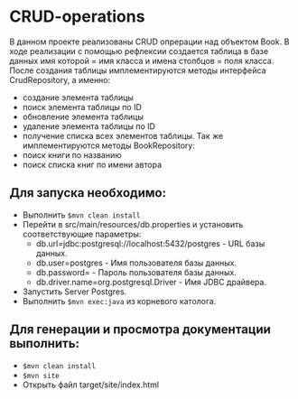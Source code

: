 # CRUD-operations

В данном проекте реализованы CRUD опрерации над объектом Book.
В ходе реализации с помощью рефлексии создается таблица в базе данных имя которой = имя класса и имена столбцов = поля класса.
После создания таблицы имплементируются методы интерфейса CrudRepository, а именно:
- создание элемента таблицы
- поиск элемента таблицы по ID
- обновление элемента таблицы
- удаление элемента таблицы по ID
- получение списка всех элементов таблицы.
Так же имплементируются методы BookRepository:
- поиск книги по названию
- поиск списка книг по имени автора

## Для запуска необходимо:
- Выполнить ```$mvn clean install```
- Перейти в src/main/resources/db.properties и установить соответствующие параметры:
    - db.url=jdbc:postgresql://localhost:5432/postgres - URL базы данных.
    - db.user=postgres - Имя пользователя базы данных.
    - db.password= - Пароль пользователя базы данных.
    - db.driver.name=org.postgresql.Driver - Имя JDBC драйвера.
- Запустить Server Postgres.
- Выполнить ```$mvn exec:java``` из корневого католога.

## Для генерации и просмотра документации выполнить:
- ```$mvn clean install```
- ```$mvn site```
- Открыть файл target/site/index.html



